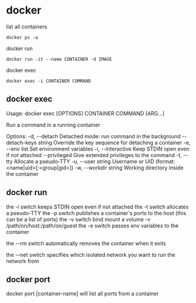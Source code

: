 # docker

list all containers

```
docker ps -a
```

docker run

```
docker run -it --name CONTAINER -d IMAGE
```

docker exec

```
docker exec -i CONTAINER COMMAND
```

## docker exec

Usage:  docker exec [OPTIONS] CONTAINER COMMAND [ARG...]

Run a command in a running container

Options:
  -d, --detach               Detached mode: run command in the background
      --detach-keys string   Override the key sequence for detaching a container
  -e, --env list             Set environment variables
  -i, --interactive          Keep STDIN open even if not attached
      --privileged           Give extended privileges to the command
  -t, --tty                  Allocate a pseudo-TTY
  -u, --user string          Username or UID (format: <name|uid>[:<group|gid>])
  -w, --workdir string       Working directory inside the container

## docker run

the -i switch keeps STDIN open even if not attached
the -t switch allocates a pseudo-TTY
the -p switch publishes a container's ports to the host (this can be a list of ports)
the -v switch bind mount a volume
    -v /path/on/host:/path/on/guest
the -e switch passes env variables to the container

the --rm switch automatically removes the container when it exits

the --net switch specifies which isolated network you want to run the network from

## docker port

docker port [container-name] will list all ports from a container
